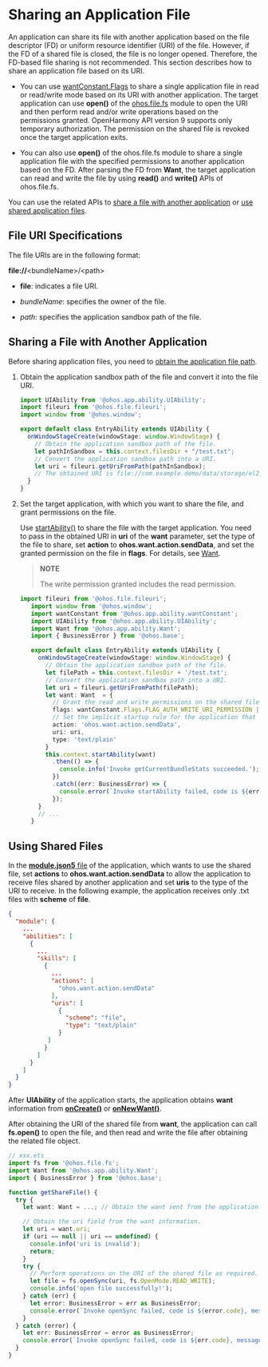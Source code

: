 # Sharing an Application File

An application can share its file with another application based on the file descriptor (FD) or uniform resource identifier (URI) of the file. However, if the FD of a shared file is closed, the file is no longer opened. Therefore, the FD-based file sharing is not recommended. This section describes how to share an application file based on its URI.

- You can use [wantConstant.Flags](../reference/apis/js-apis-app-ability-wantConstant.md#wantconstantflags) to share a single application file in read or read/write mode based on its URI with another application. The target application can use **open()** of the [ohos.file.fs](../reference/apis/js-apis-file-fs.md#fsopen) module to open the URI and then perform read and/or write operations based on the permissions granted. OpenHarmony API version 9 supports only temporary authorization. The permission on the shared file is revoked once the target application exits.

- You can also use **open()** of the ohos.file.fs module to share a single application file with the specified permissions to another application based on the FD. After parsing the FD from **Want**, the target application can read and write the file by using **read()** and **write()** APIs of ohos.file.fs.

You can use the related APIs to [share a file with another application](#sharing-a-file-with-another-application) or [use shared application files](#using-shared-files).

## File URI Specifications

The file URIs are in the following format:

**file://**&lt;bundleName&gt;/&lt;path&gt;

- **file**: indicates a file URI.

- *bundleName*: specifies the owner of the file.

- *path*: specifies the application sandbox path of the file.

## Sharing a File with Another Application

Before sharing application files, you need to [obtain the application file path](../application-models/application-context-stage.md#obtaining-application-file-paths).

1. Obtain the application sandbox path of the file and convert it into the file URI.

   ```ts
   import UIAbility from '@ohos.app.ability.UIAbility';
   import fileuri from '@ohos.file.fileuri';
   import window from '@ohos.window';

   export default class EntryAbility extends UIAbility {
     onWindowStageCreate(windowStage: window.WindowStage) {
       // Obtain the application sandbox path of the file.
       let pathInSandbox = this.context.filesDir + "/test.txt";
       // Convert the application sandbox path into a URI.
       let uri = fileuri.getUriFromPath(pathInSandbox);
       // The obtained URI is file://com.example.demo/data/storage/el2/base/files/test.txt.
     }
   }
   ```

2. Set the target application, with which you want to share the file, and grant permissions on the file.

   Use [startAbility()](../reference/apis/js-apis-inner-application-uiAbilityContext.md#uiabilitycontextstartability) to share the file with the target application. You need to pass in the obtained URI in **uri** of the **want** parameter, set the type of the file to share, set **action** to **ohos.want.action.sendData**, and set the granted permission on the file in **flags**. For details, see [Want](../reference/apis/js-apis-app-ability-want.md#attributes).

   > **NOTE**
   >
   > The write permission granted includes the read permission.

   ```ts
   import fileuri from '@ohos.file.fileuri';
      import window from '@ohos.window';
      import wantConstant from '@ohos.app.ability.wantConstant';
      import UIAbility from '@ohos.app.ability.UIAbility';
      import Want from '@ohos.app.ability.Want';
      import { BusinessError } from '@ohos.base';

      export default class EntryAbility extends UIAbility {
        onWindowStageCreate(windowStage: window.WindowStage) {
          // Obtain the application sandbox path of the file.
          let filePath = this.context.filesDir + '/test.txt';
          // Convert the application sandbox path into a URI.
          let uri = fileuri.getUriFromPath(filePath);
          let want: Want  = {
            // Grant the read and write permissions on the shared file to the target application.
            flags: wantConstant.Flags.FLAG_AUTH_WRITE_URI_PERMISSION | wantConstant.Flags.FLAG_AUTH_READ_URI_PERMISSION,
            // Set the implicit startup rule for the application that shares the file.
            action: 'ohos.want.action.sendData',
            uri: uri,
            type: 'text/plain'
          }
          this.context.startAbility(want)
            .then(() => {
              console.info('Invoke getCurrentBundleStats succeeded.');
            })
            .catch((err: BusinessError) => {
              console.error(`Invoke startAbility failed, code is ${err.code}, message is ${err.message}`);
            });
        }
        // ...
      }
   ```


## Using Shared Files

In the [**module.json5** file](../quick-start/module-configuration-file.md) of the application, which wants to use the shared file, set **actions** to **ohos.want.action.sendData** to allow the application to receive files shared by another application and set **uris** to the type of the URI to receive. In the following example, the application receives only .txt files with **scheme** of **file**.

```json
{
  "module": {
    ...
    "abilities": [
      {
        ...
        "skills": [
          {
            ...
            "actions": [
              "ohos.want.action.sendData"
            ],
            "uris": [
              {
                "scheme": "file",
                "type": "text/plain"
              }
           ]
          }
        ]
      }
    ]
  }
}
```

After **UIAbility** of the application starts, the application obtains **want** information from [**onCreate()**](../reference/apis/js-apis-app-ability-uiAbility.md#uiabilityoncreate) or [**onNewWant()**](../reference/apis/js-apis-app-ability-uiAbility.md#uiabilityonnewwant).

After obtaining the URI of the shared file from **want**, the application can call **fs.open()** to open the file, and then read and write the file after obtaining the related file object.

```ts
// xxx.ets
import fs from '@ohos.file.fs';
import Want from '@ohos.app.ability.Want';
import { BusinessError } from '@ohos.base';

function getShareFile() {
  try {
    let want: Want = ...; // Obtain the want sent from the application that shares the file.

    // Obtain the uri field from the want information.
    let uri = want.uri;
    if (uri == null || uri == undefined) {
      console.info('uri is invalid');
      return;
    }
    try {
      // Perform operations on the URI of the shared file as required. For example, open the URI to obtain the file object in read/write mode.
      let file = fs.openSync(uri, fs.OpenMode.READ_WRITE);
      console.info('open file successfully!');
    } catch (err) {
      let error: BusinessError = err as BusinessError;
      console.error(`Invoke openSync failed, code is ${error.code}, message is ${error.message}`);
    }
  } catch (error) {
    let err: BusinessError = error as BusinessError;
    console.error(`Invoke openSync failed, code is ${err.code}, message is ${err.message}`);
  }
}
```
